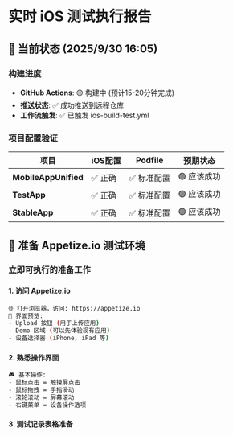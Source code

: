 # 实时 iOS 测试执行报告

## 🚀 当前状态 (2025/9/30 16:05)

### 构建进度
- **GitHub Actions**: 🟡 构建中 (预计15-20分钟完成)
- **推送状态**: ✅ 成功推送到远程仓库
- **工作流触发**: ✅ 已触发 ios-build-test.yml

### 项目配置验证
| 项目 | iOS配置 | Podfile | 预期状态 |
|------|---------|---------|----------|
| **MobileAppUnified** | ✅ 正确 | ✅ 标准配置 | 🟢 应该成功 |
| **TestApp** | ✅ 正确 | ✅ 标准配置 | 🟢 应该成功 |
| **StableApp** | ✅ 正确 | ✅ 标准配置 | 🟢 应该成功 |

## 📱 准备 Appetize.io 测试环境

### 立即可执行的准备工作

#### 1. 访问 Appetize.io
```bash
🌐 打开浏览器，访问: https://appetize.io
📝 界面预览: 
- Upload 按钮 (用于上传应用)
- Demo 区域 (可以先体验现有应用)
- 设备选择器 (iPhone, iPad 等)
```

#### 2. 熟悉操作界面
```bash
🎮 基本操作:
- 鼠标点击 = 触摸屏点击
- 鼠标拖拽 = 手指滑动
- 滚轮滚动 = 屏幕滚动
- 右键菜单 = 设备操作选项
```

#### 3. 测试记录表格准备